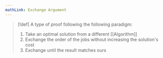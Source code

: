 ```yaml
---
mathLink: Exchange Argument
---
```

>[!def]
>A type of proof following the following paradigm:
>1. Take an optimal solution from a different [[Algorithm]]
>2. Exchange the order of the jobs without increasing the solution's cost
>3. Exchange until the result matches ours

